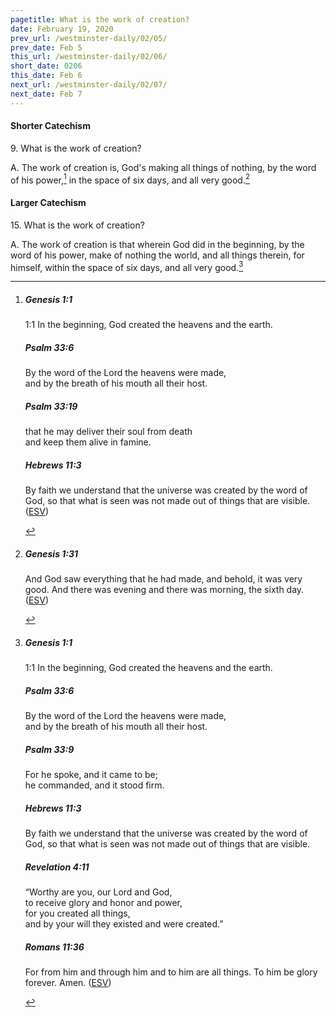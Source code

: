 ```yaml
---
pagetitle: What is the work of creation?
date: February 19, 2020
prev_url: /westminster-daily/02/05/
prev_date: Feb 5
this_url: /westminster-daily/02/06/
short_date: 0206
this_date: Feb 6
next_url: /westminster-daily/02/07/
next_date: Feb 7
---
```


#### Shorter Catechism

9\. What is the work of creation?

A. The work of creation is, God's making all things of nothing, by the word of his power,[^fnref:wsc1] in the space of six days, and all very good.[^fnref:wsc2]


[^fnref:wsc1]: <div class="esv"><h5>Genesis 1:1</h5> <div class="esv-text"> <p class="chapter-first" id="p01001001.06-1"><span class="chapter-num" id="v01001001-1">1:1&nbsp;</span>In the beginning, God created the heavens and the earth.</p> </div><h5>Psalm 33:6</h5> <div class="esv-text"><div class="block-indent"> <p class="line-group" id="p19033006.01-2">By the word of the <span class="small-caps">Lord</span> the heavens were made,<br /> <span class="indent"></span>and by the breath of his mouth all their host.</p> </div> </div><h5>Psalm 33:19</h5> <div class="esv-text"><div class="block-indent"> <p class="line-group" id="p19033019.01-3">that he may deliver their soul from death<br /> <span class="indent"></span>and keep them alive in famine.</p> </div> </div><h5>Hebrews 11:3</h5> <div class="esv-text"><p id="p58011003.01-4">By faith we understand that the universe was created by the word of God, so that what is seen was not made out of things that are visible.  (<a href="http://www.esv.org" class="copyright">ESV</a>)</p> </div> </div>

[^fnref:wsc2]: <div class="esv"><h5>Genesis 1:31</h5> <div class="esv-text"><p id="p01001031.01-1">And God saw everything that he had made, and behold, it was very good. And there was evening and there was morning, the sixth day.  (<a href="http://www.esv.org" class="copyright">ESV</a>)</p> </div> </div>


#### Larger Catechism

15\. What is the work of creation?

A. The work of creation is that wherein God did in the beginning, by the word of his power, make of nothing the world, and all things therein, for himself, within the space of six days, and all very good.[^fnref:wlc1]


[^fnref:wlc1]: <div class="esv"><h5>Genesis 1:1</h5> <div class="esv-text"> <p class="chapter-first" id="p01001001.06-1"><span class="chapter-num" id="v01001001-1">1:1&nbsp;</span>In the beginning, God created the heavens and the earth.</p> </div><h5>Psalm 33:6</h5> <div class="esv-text"><div class="block-indent"> <p class="line-group" id="p19033006.01-2">By the word of the <span class="small-caps">Lord</span> the heavens were made,<br /> <span class="indent"></span>and by the breath of his mouth all their host.</p> </div> </div><h5>Psalm 33:9</h5> <div class="esv-text"><div class="block-indent"> <p class="line-group" id="p19033009.01-3">For he spoke, and it came to be;<br /> <span class="indent"></span>he commanded, and it stood firm.</p> </div> </div><h5>Hebrews 11:3</h5> <div class="esv-text"><p id="p58011003.01-4">By faith we understand that the universe was created by the word of God, so that what is seen was not made out of things that are visible.</p> </div><h5>Revelation 4:11</h5> <div class="esv-text"><div class="block-indent"> <p class="line-group" id="p66004011.01-5">&#8220;Worthy are you, our Lord and God,<br /> <span class="indent"></span>to receive glory and honor and power,<br /> for you created all things,<br /> <span class="indent"></span>and by your will they existed and were created.&#8221;</p> </div> </div><h5>Romans 11:36</h5> <div class="esv-text"><p class="same-paragraph" id="p45011036.01-6">For from him and through him and to him are all things. To him be glory forever. Amen.  (<a href="http://www.esv.org" class="copyright">ESV</a>)</p> </div> </div>

